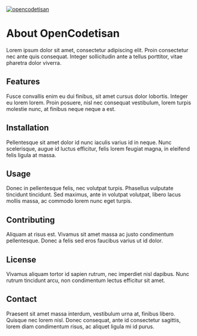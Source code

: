 [![opencodetisan](https://circleci.com/gh/opencodetisan/opencodetisan.svg?style=shield)](https://circleci.com/gh/opencodetisan/opencodetisan)

# About OpenCodetisan

Lorem ipsum dolor sit amet, consectetur adipiscing elit. Proin consectetur nec ante quis consequat. Integer sollicitudin ante a tellus porttitor, vitae pharetra dolor viverra.

## Features

Fusce convallis enim eu dui finibus, sit amet cursus dolor lobortis. Integer eu lorem lorem. Proin posuere, nisl nec consequat vestibulum, lorem turpis molestie nunc, at finibus neque neque a est.

## Installation

Pellentesque sit amet dolor id nunc iaculis varius id in neque. Nunc scelerisque, augue id luctus efficitur, felis lorem feugiat magna, in eleifend felis ligula at massa.

## Usage

Donec in pellentesque felis, nec volutpat turpis. Phasellus vulputate tincidunt tincidunt. Sed maximus, ante in volutpat volutpat, libero lacus mollis massa, ac commodo lorem nunc eget turpis.

## Contributing

Aliquam at risus est. Vivamus sit amet massa ac justo condimentum pellentesque. Donec a felis sed eros faucibus varius ut id dolor.

## License

Vivamus aliquam tortor id sapien rutrum, nec imperdiet nisl dapibus. Nunc rutrum tincidunt arcu, non condimentum lectus efficitur sit amet.

## Contact

Praesent sit amet massa interdum, vestibulum urna at, finibus libero. Quisque nec lorem nisl. Donec consequat, ante id consectetur sagittis, lorem diam condimentum risus, ac aliquet ligula mi id purus.
